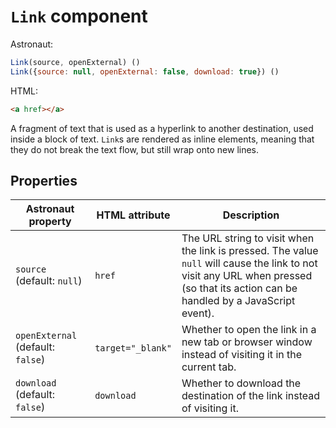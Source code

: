 # `Link` component
Astronaut:
```javascript
Link(source, openExternal) ()
Link({source: null, openExternal: false, download: true}) ()
```

HTML:
```html
<a href></a>
```

A fragment of text that is used as a hyperlink to another destination, used inside a block of text. `Link`s are rendered as inline elements, meaning that they do not break the text flow, but still wrap onto new lines.

## Properties
| Astronaut property | HTML attribute | Description |
|---|---|---|
|`source` (default: `null`) | `href` | The URL string to visit when the link is pressed. The value `null` will cause the link to not visit any URL when pressed (so that its action can be handled by a JavaScript event). |
|`openExternal` (default: `false`) | `target="_blank"` | Whether to open the link in a new tab or browser window instead of visiting it in the current tab. |
|`download` (default: `false`) | `download` | Whether to download the destination of the link instead of visiting it. |